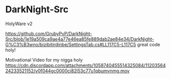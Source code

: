 # DarkNight-Src
 HolyWare v2

 
 https://github.com/GrubyPvP/DarkNight-Src/blob/1e19a509ca9ae4a77e46ea85fe889dab2ae84e34/DarkNight-G%C3%B3wno/bizibitirdinbe/SettingsTab.cs#LL117C5-L117C5 great code holy!

 Motivational Video for my nigga holy https://cdn.discordapp.com/attachments/1058740455514325084/1120356424233521152/v0f044gc0000ci82l53c77u1qbumvnmg.mov
